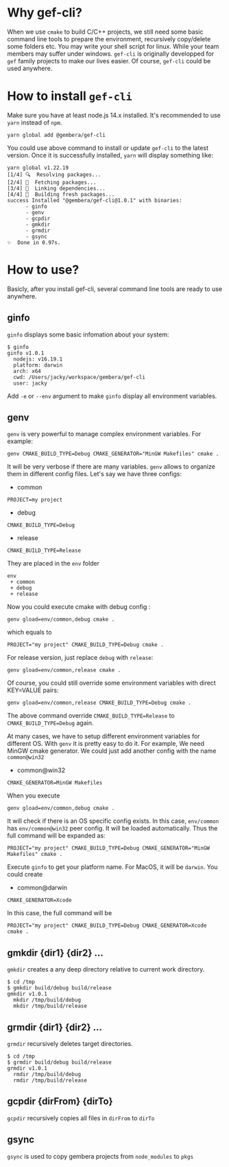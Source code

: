 # Why gef-cli?
When we use `cmake` to build C/C++ projects, we still need some basic command line tools to prepare the environment, recursively copy/delete some folders etc. You may write your shell script for linux. While your team members may suffer under windows. `gef-cli` is originally developped for `gef` family projects to make our lives easier. Of course, `gef-cli` could be used anywhere. 

# How to install `gef-cli`
Make sure you have at least node.js 14.x installed. It's recommended to use `yarn` instead of `npm`.

```shell
yarn global add @gembera/gef-cli
```
You could use above command to install or update `gef-cli` to the latest version. Once it is successfully installed, `yarn` will display something like:
```
yarn global v1.22.19
[1/4] 🔍  Resolving packages...
[2/4] 🚚  Fetching packages...
[3/4] 🔗  Linking dependencies...
[4/4] 🔨  Building fresh packages...
success Installed "@gembera/gef-cli@1.0.1" with binaries:
      - ginfo
      - genv
      - gcpdir
      - gmkdir
      - grmdir
      - gsync
✨  Done in 0.97s.
```

# How to use?
Basicly, after you install gef-cli, several command line tools are ready to use anywhere.
## ginfo
`ginfo` displays some basic infomation about your system:
```
$ ginfo 
ginfo v1.0.1
  nodejs: v16.19.1
  platform: darwin
  arch: x64
  cwd: /Users/jacky/workspace/gembera/gef-cli
  user: jacky
```
Add `-e` or `--env` argument to make `ginfo` display all environment variables.

## genv
`genv` is very powerful to manage complex environment variables. For example:
```
genv CMAKE_BUILD_TYPE=Debug CMAKE_GENERATOR="MinGW Makefiles" cmake .
```
It will be very verbose if there are many variables. `genv` allows to organize them in different config files. Let's say we have three configs:
* common
```
PROJECT=my project
```
* debug
```
CMAKE_BUILD_TYPE=Debug
```
* release
```
CMAKE_BUILD_TYPE=Release
```
They are placed in the `env` folder
```
env
 + common
 + debug
 + release
```
Now you could execute cmake with debug config :
```
genv gload=env/common,debug cmake .
```
which equals to 
```
PROJECT="my project" CMAKE_BUILD_TYPE=Debug cmake .
```
For release version, just replace `debug` with `release`:
```
genv gload=env/common,release cmake .
```
Of course, you could still override some environment variables with direct KEY=VALUE pairs:
```
genv gload=env/common,release CMAKE_BUILD_TYPE=Debug cmake .
```
The above command override `CMAKE_BUILD_TYPE=Release` to `CMAKE_BUILD_TYPE=Debug` again.

At many cases, we have to setup different environment variables for different OS. With `genv` it is pretty easy to do it. For example, We need MinGW cmake generator. We could just add another config with the name `common@win32`
* common@win32
```
CMAKE_GENERATOR=MinGW Makefiles
```
When you execute 
```
genv gload=env/common,debug cmake .
```
It will check if there is an OS specific config exists. In this case, `env/common` has `env/common@win32` peer config. It will be loaded automatically. Thus the full command will be expanded as:
```
PROJECT="my project" CMAKE_BUILD_TYPE=Debug CMAKE_GENERATOR="MinGW Makefiles" cmake .
```
Execute `ginfo` to get your platform name. For MacOS, it will be `darwin`. You could create 
* common@darwin
```
CMAKE_GENERATOR=Xcode
```
In this case, the full command will be
```
PROJECT="my project" CMAKE_BUILD_TYPE=Debug CMAKE_GENERATOR=Xcode cmake .
``` 
## gmkdir {dir1} {dir2} ...
`gmkdir` creates a any deep directory relative to current work directory. 

```
$ cd /tmp
$ gmkdir build/debug build/release
gmkdir v1.0.1
  mkdir /tmp/build/debug
  mkdir /tmp/build/release
```
## grmdir {dir1} {dir2} ...
`grmdir` recursively deletes target directories.
```
$ cd /tmp
$ grmdir build/debug build/release
grmdir v1.0.1
  rmdir /tmp/build/debug
  rmdir /tmp/build/release
```
## gcpdir {dirFrom} {dirTo}
`gcpdir` recursively copies all files in `dirFrom` to `dirTo`

## gsync 
`gsync` is used to copy gembera projects from `node_modules` to `pkgs`
